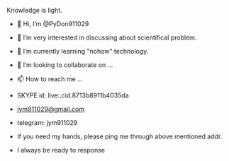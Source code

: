 Knowledge is light.
- 👋 Hi, I’m @PyDon911029
- 👀 I’m very interested in discussing about scientifical problem.
- 🌱 I’m currently learning "nohow" technology.
- 💞️ I’m looking to collaborate on ...
- 📫 How to reach me ...
- SKYPE id: live:.cid.8713b8911b4035da
- jym911029@gmail.com
- telegram: jym911029

- If you need my hands, please ping me through above mentioned addr.
- I always be ready to response

<!---
PyDon911029/PyDon911029 is a ✨ special ✨ repository because its `README.md` (this file) appears on your GitHub profile.
You can click the Preview link to take a look at your changes.
--->
